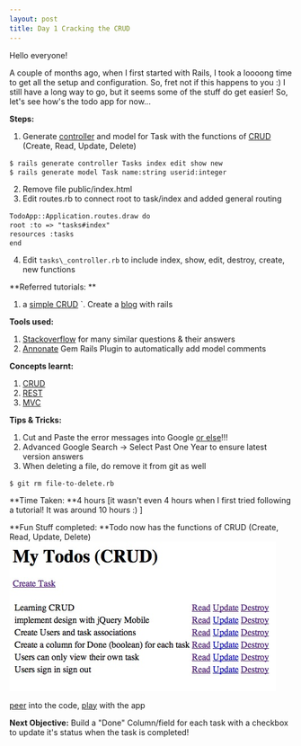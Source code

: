 ```yaml
---
layout: post
title: Day 1 Cracking the CRUD
---
```

Hello everyone!

A couple of months ago, when I first started with Rails, I took a loooong time to get all the setup and configuration. So, fret not if this happens to you :) I still have a long way to go, but it seems some of the stuff do get easier! So, let's see how's the todo app for now...

**Steps:**

1. Generate [controller](http://guides.rubyonrails.org/action_controller_overview.html) and model for Task with the functions of [CRUD](http://en.wikipedia.org/wiki/Create,_read,_update_and_delete) (Create, Read, Update, Delete)

```
$ rails generate controller Tasks index edit show new
$ rails generate model Task name:string userid:integer
```

2. Remove file public/index.html
3. Edit routes.rb to connect root to task/index and added general routing

```
TodoApp::Application.routes.draw do
root :to => "tasks#index"
resources :tasks
end
```

4. Edit `tasks\_controller.rb` to include index, show, edit, destroy, create, new functions

**Referred tutorials: **

1. a [simple CRUD](http://www.stjhimy.com/posts/7-creating-a-100-ajax-crud-using-rails-3-and-unobtrusive-javascript)
`. Create a [blog](http://www.roberthuberdeau.com/articles/4-How-to-create-a-blog-in-Ruby-on-Rails-3) with rails

**Tools used:**

1. [Stackoverflow](http://stackoverflow.com/users/496797/sayanee) for many similar questions & their answers
2. [Annonate](https://github.com/ctran/annotate_models) Gem Rails Plugin to automatically add model comments

**Concepts learnt:**

1. [CRUD](http://en.wikipedia.org/wiki/Create,_read,_update_and_delete)
2. [REST](http://guides.rubyonrails.org/getting_started.html#rest)
3. [MVC](http://en.wikipedia.org/wiki/Model%E2%80%93view%E2%80%93controller)

**Tips & Tricks:**

1. Cut and Paste the error messages into Google [or else](http://tinyurl.com/dypahs)!!!
2. Advanced Google Search -> Select Past One Year to ensure latest version answers
3. When deleting a file, do remove it from git as well

```
$ git rm file-to-delete.rb
```

**Time Taken: **4 hours [it wasn't even 4 hours when I first tried following a tutorial! It was around 10 hours :) ]

**Fun Stuff completed: **Todo now has the functions of CRUD (Create, Read, Update, Delete)
![](/img/day0.jpg "day0")

[peer](https://github.com/sayanee/My-Todo/tree/915ba0735c817040ed605831b202158025be69b5) into the code, [play](http://my-todo.heroku.com/) with the app

**Next Objective:** Build a "Done" Column/field for each task with a checkbox to update it's status when the task is completed!
